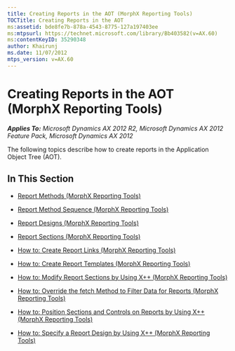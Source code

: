```yaml
---
title: Creating Reports in the AOT (MorphX Reporting Tools)
TOCTitle: Creating Reports in the AOT
ms:assetid: bde8fe7b-878a-4543-8775-127a197403ee
ms:mtpsurl: https://technet.microsoft.com/library/Bb403582(v=AX.60)
ms:contentKeyID: 35290348
author: Khairunj
ms.date: 11/07/2012
mtps_version: v=AX.60
---
```


# Creating Reports in the AOT (MorphX Reporting Tools) 


_**Applies To:** Microsoft Dynamics AX 2012 R2, Microsoft Dynamics AX 2012 Feature Pack, Microsoft Dynamics AX 2012_

The following topics describe how to create reports in the Application Object Tree (AOT).

## In This Section

  - [Report Methods (MorphX Reporting Tools)](report-methods-morphx-reporting-tools.md)  

  - [Report Method Sequence (MorphX Reporting Tools)](report-method-sequence-morphx-reporting-tools.md)  

  - [Report Designs (MorphX Reporting Tools)](report-designs-morphx-reporting-tools.md)  

  - [Report Sections (MorphX Reporting Tools)](report-sections-morphx-reporting-tools.md)  

  - [How to: Create Report Links (MorphX Reporting Tools)](how-to-create-report-links-morphx-reporting-tools.md)  

  - [How to: Create Report Templates (MorphX Reporting Tools)](how-to-create-report-templates-morphx-reporting-tools.md)  

  - [How to: Modify Report Sections by Using X++ (MorphX Reporting Tools)](how-to-modify-report-sections-by-using-x-morphx-reporting-tools.md)  

  - [How to: Override the fetch Method to Filter Data for Reports (MorphX Reporting Tools)](how-to-override-the-fetch-method-to-filter-data-for-reports-morphx-reporting-tools.md)  

  - [How to: Position Sections and Controls on Reports by Using X++ (MorphX Reporting Tools)](how-to-position-sections-and-controls-on-reports-by-using-x-morphx-reporting-tools.md)  

  - [How to: Specify a Report Design by Using X++ (MorphX Reporting Tools)](how-to-specify-a-report-design-by-using-x-morphx-reporting-tools.md)

